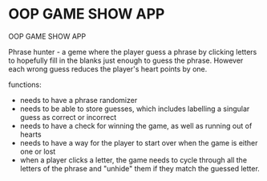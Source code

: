 # OOP GAME SHOW APP
 OOP GAME SHOW APP

Phrase hunter - a geme where the player guess a phrase by clicking letters to hopefully fill in the blanks just enough to guess the phrase. However each wrong guess reduces the player's heart points by one. 

functions:
- needs to have a phrase randomizer
- needs to be able to store guesses, which includes labelling a singular guess as correct or incorrect
- needs to have a check for winning the game, as well as running out of hearts
- needs to have a way for the player to start over when the game is either one or lost
- when a player clicks a letter, the game needs to cycle through all the letters of the phrase and "unhide" them if they match the guessed letter. 
